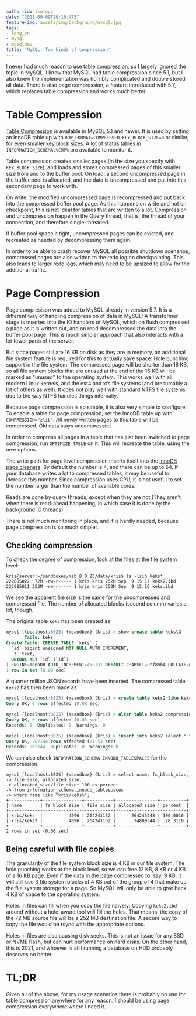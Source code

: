 ```yaml
---
author-id: isotopp
date: "2021-09-09T20:16:47Z"
feature-img: assets/img/background/mysql.jpg
tags:
- lang_en
- mysql
- mysqldev
title: 'MySQL: Two kinds of compression'
---
```

I never had much reason to use table compression, so I largely ignored the topic in MySQL. 
I knew that MySQL had table compression since 5.1, but I also knew the implementation was horribly complicated and double stored all data.
There is also page compression, a feature introduced with 5.7, which replaces table compression and works much better.

# Table Compression

[Table Compression](https://dev.mysql.com/doc/refman/8.0/en/innodb-table-compression.html) is available in MySQL 5.1 and newer.
It is used by setting an InnoDB table up with `ROW_FORMAT=COMPRESSED KEY_BLOCK_SIZE=8` or similar, for even smaller key block sizes.
A lot of status tables in `INFORMATION_SCHEMA.%CMP%` are available to monitor it.

Table compression creates smaller pages (in the size you specify with `KEY_BLOCK_SIZE`), and loads and stores compressed pages of this smaller size from and to the buffer pool.
On load, a second uncompressed page in the buffer pool is allocated, and the data is uncompressed and put into this secondary page to work with.

On write, the modified uncompressed page is recompressed and put back into the compressed buffer pool page.
As this happens on write and not on checkpoint, this is not ideal for tables that are written to a lot.
Compression and uncompression happen in the Query thread, that is, the thread of your connection, and therefore single-threaded.

If buffer pool space it tight, uncompressed pages can be evicted, and recreated as needed by decompressing them again.

In order to be able to crash recover MySQL all possible shutdown scenarios, compressed pages are also written to the redo log on checkpointing.
This also leads to larger redo logs, which may need to be upsized to allow for the additional traffic.

# Page Compression

Page compresison was added to MySQL already in version 5.7.
It is a different way of handling compression of data in MySQL:
A transformer stage is inserted into the IO handlers of MySQL, which on flush compressed a page as it is written out, and on read decompressed the data into the buffer pool page.
This is much simpler approach that also interacts with a lot fewer parts of the server.

But since pages still are 16 KB on disk as they are in memory, an additional file system feature is required for this to actually save space:
Hole punching support in the file system.
The compressed page will be shorter than 16 KB, so all file system blocks that are unused at the end of the 16 KB will be marked as "unused" to the operating system.
This works well with all modern Linux kernels, and the ext4 and xfs file systems (and presumably a lot of others as well).
It does not play well with standard NTFS file systems due to the way NTFS handles things internally.

Because page compression is so simple, it is also very simple to configure:
To enable a table for page compression, set the InnoDB table up with `COMPRESSION="zlib"`.
All newly written pages to this table will be compressed.
Old data stays uncompressed.

In order to compress all pages in a table that has just been switched to page compression, run `OPTIMIZE TABLE` on it.
This will recreate the table, using the new options.

The write path for page level compression inserts itself into the [InnoDB page cleaners](https://dev.mysql.com/doc/refman/8.0/en/innodb-parameters.html#sysvar_innodb_page_cleaners).
By default the number is 4, and there can be up to 64.
If your database writes a lot to compressed tables, it may be useful to increase this number.
Since compression uses CPU, it is not useful to set the number larger than the number of available cores.

Reads are done by query threads, except when they are not (They aren't when there is read-ahead happening, in which case it is done by the [background IO threads](https://dev.mysql.com/doc/refman/8.0/en/innodb-parameters.html#sysvar_innodb_read_io_threads)).

There is not much monitoring in place, and it is hardly needed, because page compression is so much simpler.

## Checking compression

To check the degree of compression, look at the files at the file system level:

```console
kris@server:~/sandboxes/msb_8_0_25/data/kris$ ls -lsih keks*
222085022  72M -rw-r----- 1 kris kris 252M Sep  9 15:17 keks2.ibd
222085011 253M -rw-r----- 1 kris kris 252M Sep  9 15:16 keks.ibd
```

We see the apparent file size is the same for the uncompressed and compressed file.
The number of allocated blocks (second column) varies a lot, though.

The original table `keks` has been created as

```sql
mysql [localhost:8025] {msandbox} (kris) > show create table keks\G
       Table: keks
Create Table: CREATE TABLE `keks` (
  `id` bigint unsigned NOT NULL AUTO_INCREMENT,
  `t` text,
  UNIQUE KEY `id` (`id`)
) ENGINE=InnoDB AUTO_INCREMENT=458731 DEFAULT CHARSET=utf8mb4 COLLATE=utf8mb4_0900_ai_ci
1 row in set (0.00 sec)
```

A quarter million JSON records have been inserted. The compressed table `keks2` has then been made as

```sql
mysql [localhost:8025] {msandbox} (kris) > create table keks2 like keks;
Query OK, 0 rows affected (0.08 sec)

mysql [localhost:8025] {msandbox} (kris) > alter table keks2 compression="zlib";
Query OK, 0 rows affected (0.03 sec)
Records: 0  Duplicates: 0  Warnings: 0

mysql [localhost:8025] {msandbox} (kris) > insert into keks2 select * from keks;
Query OK, 262144 rows affected (27.53 sec)
Records: 262144  Duplicates: 0  Warnings: 0
```

We can also check `INFORMATION_SCHEMA.INNODB_TABLESPACES` for the compression.

```console
mysql [localhost:8025] {msandbox} (kris) > select name, fs_block_size, 
-> file_size, allocated_size, 
-> allocated_size/file_size* 100 as percent 
-> from information_schema.innodb_tablespaces 
-> where name like "kris/keks%";
+------------+---------------+-----------+----------------+----------+
| name       | fs_block_size | file_size | allocated_size | percent  |
+------------+---------------+-----------+----------------+----------+
| kris/keks  |          4096 | 264241152 |      264245248 | 100.0016 |
| kris/keks2 |          4096 | 264241152 |       74809344 |  28.3110 |
+------------+---------------+-----------+----------------+----------+
2 rows in set (0.00 sec)
```

## Being careful with file copies

The granularity of the file system block size is 4 KB in our file system.
The hole punching works at the block level, so we can free 12 KB, 8 KB or 4 KB of a 16 KB page.
Even if the data in the page compressed to, say, 9 KB, it will still use 3 file system blocks of 4 KB out of the group of 4 that make up the file system storage for a page.
So MySQL will only be able to give back 4 KB of space to the operating system.

Holes in files can fill when you copy the file naively:
Copying `keks2.ibd` around without a hole-aware tool will fill the holes.
That means: the copy of the 72 MB source file will be a 252 MB destination file.
A secure way to copy the file would be  rsync with the appropriate options.

Holes in files are also causing disk seeks.
This is not an issue for any SSD or NVME flash, but can hurt performance on hard disks.
On the other hand, this is 2021, and whoever is still running a database on HDD probably deserves no better.

# TL;DR

Given all of the above, for my usage scenarios there is probably no use for table compression anywhere for any reason.
I should be using page compression everywhere where I need it.
